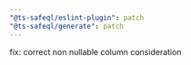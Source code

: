 ```yaml
---
"@ts-safeql/eslint-plugin": patch
"@ts-safeql/generate": patch
---
```


fix: correct non nullable column consideration
